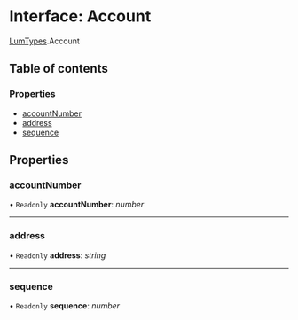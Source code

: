 # Interface: Account

[LumTypes](../modules/lumtypes.md).Account

## Table of contents

### Properties

- [accountNumber](lumtypes.account.md#accountnumber)
- [address](lumtypes.account.md#address)
- [sequence](lumtypes.account.md#sequence)

## Properties

### accountNumber

• `Readonly` **accountNumber**: *number*

___

### address

• `Readonly` **address**: *string*

___

### sequence

• `Readonly` **sequence**: *number*
